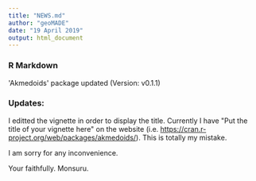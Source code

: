 ```yaml
---
title: "NEWS.md"
author: "geoMADE"
date: "19 April 2019"
output: html_document
---
```


### R Markdown

'Akmedoids' package updated (Version: v0.1.1)

### Updates:

I editted the vignette in order to display the title. Currently I have "Put the title of your vignette here" on the website (i.e. https://cran.r-project.org/web/packages/akmedoids/). This is totally my mistake.

I am sorry for any inconvenience.

Your faithfully.
Monsuru.
